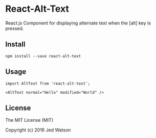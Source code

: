 # React-Alt-Text

React.js Component for displaying alternate text when the [alt] key is pressed.

## Install

```
npm install --save react-alt-text
```

## Usage

```
import AltText from 'react-alt-text';

<AltText normal="Hello" modified="World" />
```

## License

The MIT License (MIT)

Copyright (c) 2016 Jed Watson
